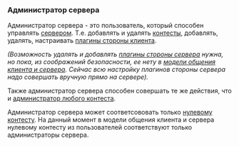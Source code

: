 ### Администратор сервера ###
Администратор сервера - это пользователь, который способен управлять [сервером](Server.md). Т.е. добавлять и удалять [контесты](Contest.md), добавлять, удалять, настраивать [плагины стороны клиента](ClientPlugin.md).

_(Возможность удалять и добавлять [плагины стороны сервера](ServerPlugin.md) нужна, но пока, из соображений безопасности, ее нету в [модели общения клиента и сервера](ClientServerCommunication.md). Сейчас всю настройку плагинов стороны сервера надо совершать вручную прямо на сервере)._

Также администратор сервера способен совершать те же действия, что и [администратор любого контеста](ContestAdmin.md).

Администратор сервера может соответсововать только [нулевому контесту](ZeroContest.md). На данный момент в модели общения клиента и сервера нулевому контесту из пользователей соответствуют только администраторы сервера.